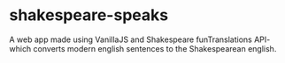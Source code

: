# shakespeare-speaks
 
A web app made using VanillaJS and Shakespeare funTranslations API- which converts modern english sentences to the Shakespearean english.

